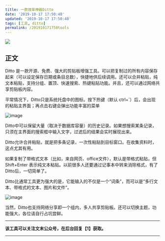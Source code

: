 ```yaml
---
title: 一款效率神器Ditto
date: '2019-10-17 17:50:48'
updated: '2019-10-17 17:50:48'
tags: [工具, ditto]
permalink: /201910171750tools
---
```

![](https://img.hacpai.com/bing/20181202.jpg?imageView2/1/w/960/h/540/interlace/1/q/100)


## 正文

Ditto 是一款开源、免费、强大的剪贴板增强工具。可以把复制过的所有内容保存起来（可以设定保存日期或条目总数），快捷地供后续调用。还可以合并粘贴，纯文本粘贴，支持分组、置顶、快速搜索、热键粘贴功能。并且，还可以通过网络共享剪贴板内容。



平常情况下，Ditto只是系统托盘中的图标。按下热键（默认 ctrl+`）后，会出现的粘贴主界面；再点击右键会弹出功能丰富的菜单

![image](https://cdn.jsdelivr.net/gh/smallersoup/jsDelivr-cdn@main/blog/artical/imgconvert-csdnimg/60c8afc64c4f656ea86ba8a28712fbc2.png)

Ditto中可以保留大量（取决于数据库容量）的历史记录。如果想搜索某条记录，只须在主界面的搜索框中输入文字，过滤后的结果会实时展现出来。

Ditto允许合并粘贴，就是把多条记录，一次性粘贴到目标窗口。在收集资料时，这点尤其有用。

如果复制了带格式文本（比如，来自网页、office文件），默认是带格式粘贴，但 Shift+Enter 表示纯文本粘贴。以前很多人还要通过记事本中转来消除格式，有了Ditto后，一切简单了。

Ditto比通常工具更为强大的是，它能输入的不仅是一个“词条”，而可以是“多行文本、带格式的文本、图片和文件”。

![image](https://cdn.jsdelivr.net/gh/smallersoup/jsDelivr-cdn@main/blog/artical/imgconvert-csdnimg/970998bca2a84fdc741ced1e4721d0fa.png)

当然，Ditto也支持网络分享即一个组内，多人共享剪贴板。还可以切换主题，功能强大，各位请自行占坑尝鲜。

----

**该工具可以关注文末公众号，在后台回复【1】获取。**

----

